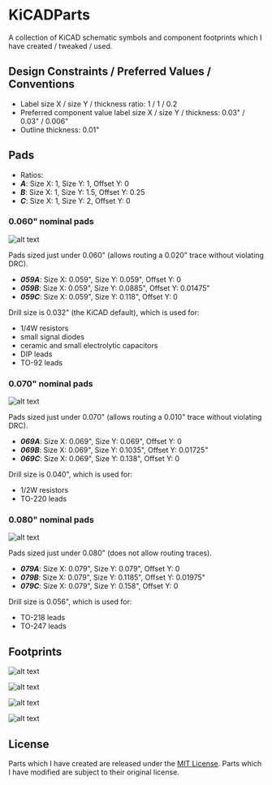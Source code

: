 KiCADParts
==========

A collection of KiCAD schematic symbols and component footprints which I have created / tweaked / used.

## Design Constraints / Preferred Values / Conventions

* Label size X / size Y / thickness ratio: 1 / 1 / 0.2
 * Preferred component value label size X / size Y / thickness: 0.03" / 0.03" / 0.006"
* Outline thickness: 0.01"

## Pads

* Ratios:
 * **_A_**: Size X: 1, Size Y: 1, Offset Y: 0
 * **_B_**: Size X: 1, Size Y: 1.5, Offset Y: 0.25
 * **_C_**: Size X: 1, Size Y: 2, Offset Y: 0

### 0.060" nominal pads

![alt text](https://raw.github.com/pepaslabs/KiCADParts/master/github%20media/059_pads.png "0.059 pads")

Pads sized just under 0.060" (allows routing a 0.020" trace without violating DRC).

 * **_059A_**: Size X: 0.059", Size Y: 0.059", Offset Y: 0
 * **_059B_**: Size X: 0.059", Size Y: 0.0885", Offset Y: 0.01475"
 * **_059C_**: Size X: 0.059", Size Y: 0.118", Offset Y: 0

Drill size is 0.032" (the KiCAD default), which is used for:
 * 1/4W resistors
 * small signal diodes
 * ceramic and small electrolytic capacitors
 * DIP leads
 * TO-92 leads

### 0.070" nominal pads

![alt text](https://raw.github.com/pepaslabs/KiCADParts/master/github%20media/069_pads.png "0.069 pads")

Pads sized just under 0.070" (allows routing a 0.010" trace without violating DRC).

 * **_069A_**: Size X: 0.069", Size Y: 0.069", Offset Y: 0
 * **_069B_**: Size X: 0.069", Size Y: 0.1035", Offset Y: 0.01725"
 * **_069C_**: Size X: 0.069", Size Y: 0.138", Offset Y: 0

Drill size is 0.040", which is used for:
 * 1/2W resistors
 * TO-220 leads

### 0.080" nominal pads

![alt text](https://raw.github.com/pepaslabs/KiCADParts/master/github%20media/079_pads.png "0.079 pads")

Pads sized just under 0.080" (does not allow routing traces).

 * **_079A_**: Size X: 0.079", Size Y: 0.079", Offset Y: 0
 * **_079B_**: Size X: 0.079", Size Y: 0.1185", Offset Y: 0.01975"
 * **_079C_**: Size X: 0.079", Size Y: 0.158", Offset Y: 0

Drill size is 0.056", which is used for:
 * TO-218 leads
 * TO-247 leads

## Footprints

![alt text](https://raw.github.com/pepaslabs/KiCADParts/master/github%20media/resistors_PL_mod.png "resistors_PL.mod")

![alt text](https://raw.github.com/pepaslabs/KiCADParts/master/github%20media/DIP_PL_mod.png "DIP_PL.mod")

![alt text](https://raw.github.com/pepaslabs/KiCADParts/master/github%20media/transistors_PL_mod.png "transistors_PL.mod")

![alt text](https://raw.github.com/pepaslabs/KiCADParts/master/github%20media/TO-220_PL_mod.png "TO-220_PL.mod")

## License

Parts which I have created are released under the [MIT License](http://opensource.org/licenses/MIT).  Parts which I have modified are subject to their original license.
